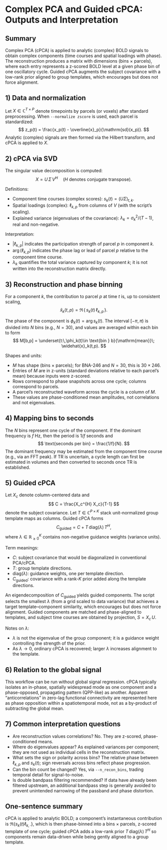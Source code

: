 # Complex PCA and Guided cPCA: Outputs and Interpretation

## Summary
Complex PCA (cPCA) is applied to analytic (complex) BOLD signals to obtain complex components (time courses and spatial loadings with phase). The reconstruction produces a matrix with dimensions (bins × parcels), where each entry represents a z-scored BOLD level at a given phase bin of one oscillatory cycle. Guided cPCA augments the subject covariance with a low-rank prior aligned to group templates, which encourages but does not force alignment.

## 1) Data and normalization
Let $X \in \mathbb{C}^{T \times P}$ denote timepoints by parcels (or voxels) after standard preprocessing. When `--normalize zscore` is used, each parcel is standardized:
$$
z_p(t) = \frac{x_p(t) - \overline{x}_p}{\mathrm{sd}(x_p)}.
$$
Analytic (complex) signals are then formed via the Hilbert transform, and cPCA is applied to $X$.

## 2) cPCA via SVD
The singular value decomposition is computed:
$$
X = U\,\Sigma\,V^{H} \quad (\text{$H$ denotes conjugate transpose}).
$$

Definitions:
- Component time courses (complex scores): $s_k(t) = (U\Sigma)_{t,k}$.
- Spatial loadings (complex): $\ell_{k,p}$ from columns of $V$ (with the script’s scaling).
- Explained variance (eigenvalues of the covariance): $\lambda_k = \sigma_k^2/(T-1)$, real and non-negative.

Interpretation:
- $|\ell_{k,p}|$ indicates the participation strength of parcel $p$ in component $k$.
- $\arg(\ell_{k,p})$ indicates the phase lag or lead of parcel $p$ relative to the component time course.
- $\lambda_k$ quantifies the total variance captured by component $k$; it is not written into the reconstruction matrix directly.

## 3) Reconstruction and phase binning
For a component $k$, the contribution to parcel $p$ at time $t$ is, up to consistent scaling,
$$
\widehat{x}_k(t,p) = \Re\!\left\{\, s_k(t)\,\ell_{k,p} \,\right\}.
$$

The phase of the component is $\phi_k(t) = \arg s_k(t)$. The interval $[-\pi, \pi)$ is divided into $N$ bins (e.g., $N=30$), and values are averaged within each bin to form
$$
M[b,p] = \underset{t:\,\phi_k(t)\in \text{bin } b}{\mathrm{mean}}\; \widehat{x}_k(t,p).
$$

Shapes and units:
- $M$ has shape (bins × parcels); for BNA-246 and $N=30$, this is $30 \times 246$.
- Entries of $M$ are in z-units (standard deviations relative to each parcel’s mean) because inputs were z-scored.
- Rows correspond to phase snapshots across one cycle; columns correspond to parcels.
- A parcel’s reconstructed waveform across the cycle is a column of $M$.
- These values are phase-conditioned mean amplitudes, not correlations and not eigenvalues.

## 4) Mapping bins to seconds
The $N$ bins represent one cycle of the component. If the dominant frequency is $f$ Hz, then the period is $1/f$ seconds and
$$
\text{seconds per bin} = \frac{1/f}{N}.
$$
The dominant frequency may be estimated from the component time course (e.g., via an FFT peak). If TR is uncertain, a cycle length can first be estimated in volumes and then converted to seconds once TR is established.

## 5) Guided cPCA
Let $X_c$ denote column-centered data and
$$
C = \frac{X_c^{H} X_c}{T-1}
$$
denote the subject covariance. Let $T \in \mathbb{C}^{P \times K}$ stack unit-normalized group template maps as columns. Guided cPCA forms
$$
C_{\text{guided}} = C + T\,\mathrm{diag}(\lambda)\,T^{H},
$$
where $\lambda \in \mathbb{R}_{\ge 0}^{K}$ contains non-negative guidance weights (variance units).

Term meanings:
- $C$: subject covariance that would be diagonalized in conventional PCA/cPCA.
- $T$: group template directions.
- $\mathrm{diag}(\lambda)$: guidance weights, one per template direction.
- $C_{\text{guided}}$: covariance with a rank-$K$ prior added along the template directions.

An eigendecomposition of $C_{\text{guided}}$ yields guided components. The script selects the smallest $\lambda$ (from a grid scaled to data variance) that achieves a target template–component similarity, which encourages but does not force alignment. Guided components are matched and phase-aligned to templates, and subject time courses are obtained by projection, $S = X_c\,U$.

Notes on $\lambda$:
- $\lambda$ is not the eigenvalue of the group component; it is a guidance weight controlling the strength of the prior.
- As $\lambda \to 0$, ordinary cPCA is recovered; larger $\lambda$ increases alignment to the template.

## 6) Relation to the global signal
This workflow can be run without global signal regression. cPCA typically isolates an in-phase, spatially widespread mode as one component and a phase-opposed, propagating pattern (QPP-like) as another. Apparent “anticorrelations” in zero-lag functional connectivity are represented here as phase opposition within a spatiotemporal mode, not as a by-product of subtracting the global mean.

## 7) Common interpretation questions
- Are reconstruction values correlations? No. They are z-scored, phase-conditioned means.
- Where do eigenvalues appear? As explained variances per component; they are not used as individual cells in the reconstruction matrix.
- What sets the sign or polarity across bins? The relative phase between $\ell_{k,p}$ and $s_k(t)$; sign reversals across bins reflect phase progression.
- Can the bin count be changed? Yes, via `--n_recon_bins`, trading temporal detail for signal-to-noise.
- Is double bandpass filtering recommended? If data have already been filtered upstream, an additional bandpass step is generally avoided to prevent unintended narrowing of the passband and phase distortion.

## One-sentence summary
cPCA is applied to analytic BOLD; a component’s instantaneous contribution is $\Re\{s_k(t)\ell_{k,\cdot}\}$, which is then phase-binned into a bins × parcels, z-scored template of one cycle; guided cPCA adds a low-rank prior $T\,\mathrm{diag}(\lambda)\,T^{H}$ so components remain data-driven while being gently aligned to a group template.
